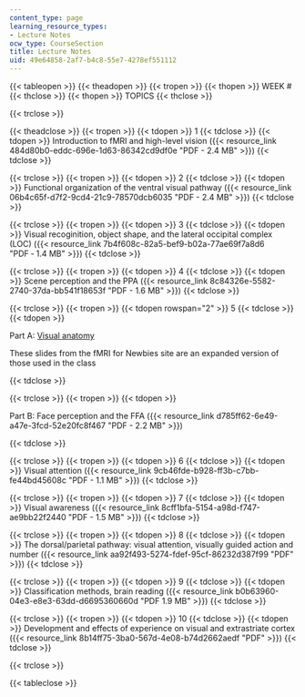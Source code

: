 ```yaml
---
content_type: page
learning_resource_types:
- Lecture Notes
ocw_type: CourseSection
title: Lecture Notes
uid: 49e64858-2af7-b4c8-55e7-4278ef551112
---
```


{{< tableopen >}}
{{< theadopen >}}
{{< tropen >}}
{{< thopen >}}
WEEK #
{{< thclose >}}
{{< thopen >}}
TOPICS
{{< thclose >}}

{{< trclose >}}

{{< theadclose >}}
{{< tropen >}}
{{< tdopen >}}
1
{{< tdclose >}}
{{< tdopen >}}
Introduction to fMRI and high-level vision ({{< resource_link 484d80b0-eddc-696e-1d63-86342cd9df0e "PDF - 2.4 MB" >}})
{{< tdclose >}}

{{< trclose >}}
{{< tropen >}}
{{< tdopen >}}
2
{{< tdclose >}}
{{< tdopen >}}
Functional organization of the ventral visual pathway ({{< resource_link 06b4c65f-d7f2-9cd4-21c9-78570dcb6035 "PDF - 2.4 MB" >}})
{{< tdclose >}}

{{< trclose >}}
{{< tropen >}}
{{< tdopen >}}
3
{{< tdclose >}}
{{< tdopen >}}
Visual recoginition, object shape, and the lateral occipital complex (LOC) ({{< resource_link 7b4f608c-82a5-bef9-b02a-77ae69f7a8d6 "PDF ‑ 1.4 MB" >}})
{{< tdclose >}}

{{< trclose >}}
{{< tropen >}}
{{< tdopen >}}
4
{{< tdclose >}}
{{< tdopen >}}
Scene perception and the PPA ({{< resource_link 8c84326e-5582-2740-37da-bb541f18653f "PDF - 1.6 MB" >}})
{{< tdclose >}}

{{< trclose >}}
{{< tropen >}}
{{< tdopen rowspan="2" >}}
5
{{< tdclose >}}
{{< tdopen >}}


Part A: [Visual anatomy](http://www.fmri4newbies.com/retinotopic-and-early-visual-areas)

These slides from the fMRI for Newbies site are an expanded version of those used in the class


{{< tdclose >}}

{{< trclose >}}
{{< tropen >}}
{{< tdopen >}}


Part B: Face perception and the FFA ({{< resource_link d785ff62-6e49-a47e-3fcd-52e20fc8f467 "PDF - 2.2 MB" >}})


{{< tdclose >}}

{{< trclose >}}
{{< tropen >}}
{{< tdopen >}}
6
{{< tdclose >}}
{{< tdopen >}}
Visual attention ({{< resource_link 9cb46fde-b928-ff3b-c7bb-fe44bd45608c "PDF - 1.1 MB" >}})
{{< tdclose >}}

{{< trclose >}}
{{< tropen >}}
{{< tdopen >}}
7
{{< tdclose >}}
{{< tdopen >}}
Visual awareness ({{< resource_link 8cff1bfa-5154-a98d-f747-ae9bb22f2440 "PDF - 1.5 MB" >}})
{{< tdclose >}}

{{< trclose >}}
{{< tropen >}}
{{< tdopen >}}
8
{{< tdclose >}}
{{< tdopen >}}
The dorsal/parietal pathway: visual attention, visually guided action and number ({{< resource_link aa92f493-5274-fdef-95cf-86232d387f99 "PDF" >}})
{{< tdclose >}}

{{< trclose >}}
{{< tropen >}}
{{< tdopen >}}
9
{{< tdclose >}}
{{< tdopen >}}
Classification methods, brain reading ({{< resource_link b0b63960-04e3-e8e3-63dd-d6695360660d "PDF 1.9 MB" >}})
{{< tdclose >}}

{{< trclose >}}
{{< tropen >}}
{{< tdopen >}}
10
{{< tdclose >}}
{{< tdopen >}}
Development and effects of experience on visual and extrastriate cortex ({{< resource_link 8b14ff75-3ba0-567d-4e08-b74d2662aedf "PDF" >}})
{{< tdclose >}}

{{< trclose >}}

{{< tableclose >}}